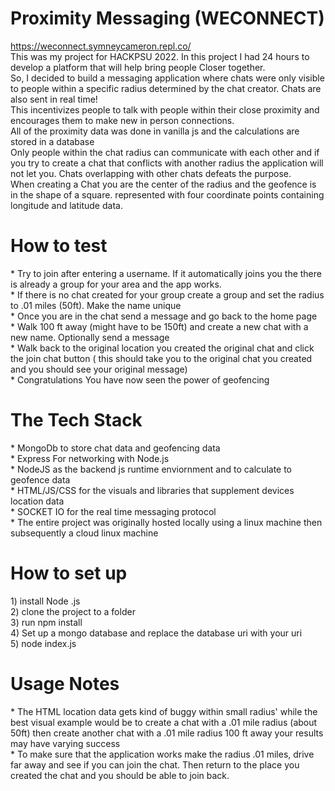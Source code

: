 # Proximity Messaging (WECONNECT)
https://weconnect.symneycameron.repl.co/
<br>This was my project for HACKPSU 2022. In this project I had 24 hours to develop a platform that will help bring people Closer together.<br>
So, I decided to build a messaging application where chats were only visible to people within a specific radius determined by the chat creator. Chats are also sent in real time!<br> 
This incentivizes people to talk with people within their close proximity and encourages them to make new in person connections.<br>
All of the proximity data was done in vanilla js and the calculations are stored in a database<br>
Only people within the chat radius can communicate with each other and if you try to create a chat that conflicts with another radius the application will not let you. Chats overlapping with other chats defeats the purpose.<br>
When creating a Chat you are the center of the radius and the geofence is in the shape of a square. represented with four coordinate points containing longitude and latitude data.

<h1>How to test</h1>
* Try to join after entering a username. If it automatically joins you the there is already a group for your area and the app works.<br>
* If there is no chat created for your group create a group and set the radius to .01 miles (50ft). Make the name unique<br>
* Once you are in the chat send a message and go back to the home page<br>
* Walk 100 ft away (might have to be 150ft) and create a new chat with a new name. Optionally send a message<br>
* Walk back to the original location you created the original chat and click the join chat button ( this should take you to the original chat you created and you should see your original message)<br>
* Congratulations You have now seen the power of geofencing<br>


<h1> The Tech Stack</h1>
* MongoDb to store chat data and geofencing data<br>
* Express For networking with Node.js<br>
* NodeJS as the backend js runtime enviornment and to calculate to geofence data<br>
* HTML/JS/CSS for the visuals and libraries that supplement devices location data <br>
* SOCKET IO for the real time messaging protocol<br>
* The entire project was originally hosted locally using a linux machine then subsequently a cloud linux machine<br>

<h1>How to set up</h1>
1) install Node .js<br>
2) clone the project to a folder<br>
3) run npm install<br>
4) Set up a mongo database and replace the database uri with your uri<br>
5) node index.js<br>


<h1> Usage Notes</h1>
* The HTML location data gets kind of buggy within small radius' while the best visual example would be to create a chat with a .01 mile radius (about 50ft) then create another chat with a .01 mile radius 100 ft away your results may have varying success<br>
* To make sure that the application works make the radius .01 miles, drive far away and see if you can join the chat. Then return to the place you created the chat and you should be able to join back.


